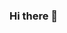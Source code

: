### Hi there 👋

<!--
**Praveen-47/Praveen-47** is a ✨ _special_ ✨ repository because its `README.md` (this file) appears on your GitHub profile.

Here are some ideas to get you started:

-# 🔭 I’m currently working on Upwork
- 🌱 I’m currently learning Java
- 👯 I’m looking to collaborate on 
- 🤔 I’m looking for help with volacityX Documentation
- 💬 Ask me about React 
- 😄 Pronouns: ... He/His
- ⚡ Fun fact: ... I spend almost 12 hours with coding
-->
